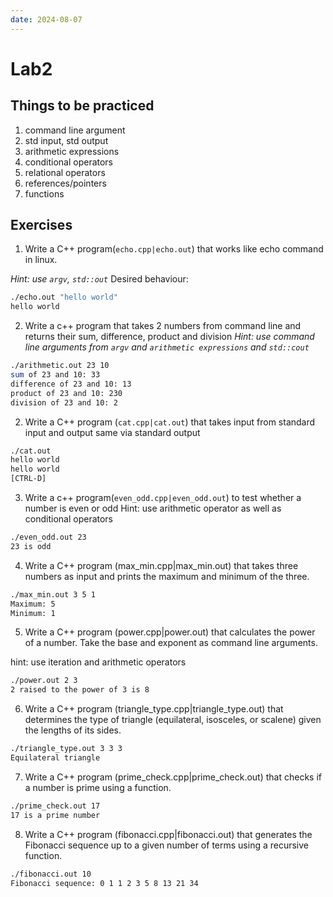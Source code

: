 ```yaml
---
date: 2024-08-07
---
```


# Lab2
## Things to be practiced
1. command line argument
2. std input, std output
3. arithmetic expressions
4. conditional operators
5. relational operators
5. references/pointers
6. functions
## Exercises

1. Write a C++ program(`echo.cpp|echo.out`) that works like echo command in linux.

*Hint: use `argv`, `std::out`*
Desired behaviour:
```bash
./echo.out "hello world"
hello world
```

2. Write a c++ program that takes 2 numbers from command line and returns their sum, difference, product and division
*Hint: use command line arguments from `argv` and `arithmetic expressions` and `std::cout`*

```bash
./arithmetic.out 23 10
sum of 23 and 10: 33
difference of 23 and 10: 13
product of 23 and 10: 230
division of 23 and 10: 2
```

  

2. Write a C++ program (`cat.cpp|cat.out`) that takes input from standard input and output same via standard output
```bash
./cat.out
hello world
hello world
[CTRL-D]
```

3. Write a c++ program(`even_odd.cpp|even_odd.out`) to test whether a number is even or odd
Hint: use arithmetic operator as well as conditional operators
```bash
./even_odd.out 23
23 is odd
```

4. Write a C++ program (max_min.cpp|max_min.out) that takes three numbers as input and prints the maximum and minimum of the three.
```bash
./max_min.out 3 5 1
Maximum: 5
Minimum: 1
```
5. Write a C++ program (power.cpp|power.out) that calculates the power of a number. Take the base and exponent as command line arguments.

hint: use iteration and arithmetic operators

```bash
./power.out 2 3
2 raised to the power of 3 is 8
```

6. Write a C++ program (triangle_type.cpp|triangle_type.out) that determines the type of triangle (equilateral, isosceles, or scalene) given the lengths of its sides.

```bash
./triangle_type.out 3 3 3
Equilateral triangle
```
7. Write a C++ program (prime_check.cpp|prime_check.out) that checks if a number is prime using a function.

```bash
./prime_check.out 17
17 is a prime number
```
8. Write a C++ program (fibonacci.cpp|fibonacci.out) that generates the Fibonacci sequence up to a given number of terms using a recursive function.

```bash
./fibonacci.out 10
Fibonacci sequence: 0 1 1 2 3 5 8 13 21 34
```